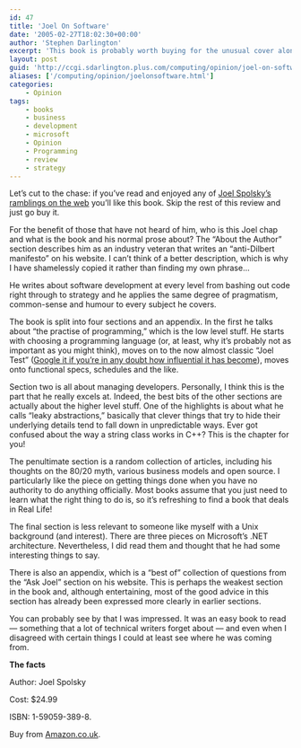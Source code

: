 ```yaml
---
id: 47
title: 'Joel On Software'
date: '2005-02-27T18:02:30+00:00'
author: 'Stephen Darlington'
excerpt: 'This book is probably worth buying for the unusual cover alone. Stephen Darlington reads it to see if there are other attributes in its favour. '
layout: post
guid: 'http://ccgi.sdarlington.plus.com/computing/opinion/joel-on-software.html'
aliases: ['/computing/opinion/joelonsoftware.html']
categories:
    - Opinion
tags:
    - books
    - business
    - development
    - microsoft
    - Opinion
    - Programming
    - review
    - strategy
---
```

Let’s cut to the chase: if you’ve read and enjoyed any of [Joel Spolsky’s ramblings on the web](http://www.joelonsoftware.com/) you’ll like this book. Skip the rest of this review and just go buy it.

For the benefit of those that have not heard of him, who is this Joel chap and what is the book and his normal prose about? The “About the Author” section describes him as an industry veteran that writes an “anti-Dilbert manifesto” on his website. I can’t think of a better description, which is why I have shamelessly copied it rather than finding my own phrase…

He writes about software development at every level from bashing out code right through to strategy and he applies the same degree of pragmatism, common-sense and humour to every subject he covers.

The book is split into four sections and an appendix. In the first he talks about “the practise of programming,” which is the low level stuff. He starts with choosing a programming language (or, at least, why it’s probably not as important as you might think), moves on to the now almost classic “Joel Test” ([Google it if you’re in any doubt how influential it has become](http://www.google.com/search?q=%22the+joel+test%22&ie=UTF-8&oe=UTF-8)), moves onto functional specs, schedules and the like.

Section two is all about managing developers. Personally, I think this is the part that he really excels at. Indeed, the best bits of the other sections are actually about the higher level stuff. One of the highlights is about what he calls “leaky abstractions,” basically that clever things that try to hide their underlying details tend to fall down in unpredictable ways. Ever got confused about the way a string class works in C++? This is the chapter for you!

The penultimate section is a random collection of articles, including his thoughts on the 80/20 myth, various business models and open source. I particularly like the piece on getting things done when you have no authority to do anything officially. Most books assume that you just need to learn what the right thing to do is, so it’s refreshing to find a book that deals in Real Life!

The final section is less relevant to someone like myself with a Unix background (and interest). There are three pieces on Microsoft’s .NET architecture. Nevertheless, I did read them and thought that he had some interesting things to say.

There is also an appendix, which is a “best of” collection of questions from the “Ask Joel” section on his website. This is perhaps the weakest section in the book and, although entertaining, most of the good advice in this section has already been expressed more clearly in earlier sections.

You can probably see by that I was impressed. It was an easy book to read — something that a lot of technical writers forget about — and even when I disagreed with certain things I could at least see where he was coming from.

**The facts**

Author: Joel Spolsky

Cost: $24.99

ISBN: 1-59059-389-8.

Buy from [Amazon.co.uk](http://www.amazon.co.uk/exec/obidos/ASIN/1590593898/zx81orguk).